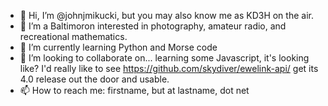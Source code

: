 - 👋 Hi, I’m @johnjmikucki, but you may also know me as KD3H on the air.  
- 👀 I’m a Baltimoron interested in photography, amateur radio, and recreational mathematics.
- 🌱 I’m currently learning Python and Morse code
- 💞️ I’m looking to collaborate on... learning some Javascript, it's looking like?  I'd really like to see https://github.com/skydiver/ewelink-api/ get its 4.0 release out the door and usable.
- 📫 How to reach me: firstname, but at lastname, dot net

<!---
johnjmikucki/johnjmikucki is a ✨ special ✨ repository because its `README.md` (this file) appears on your GitHub profile.
You can click the Preview link to take a look at your changes.
--->
